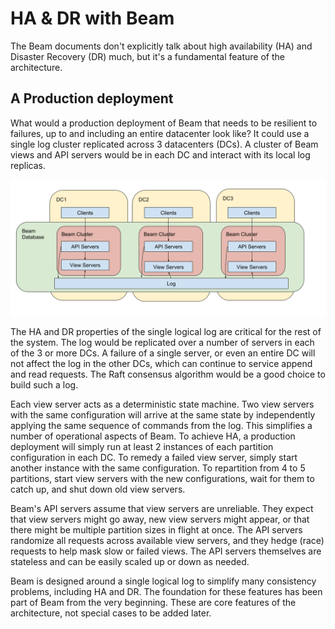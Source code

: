 # HA & DR with Beam

The Beam documents don't explicitly talk about high availability (HA) and
Disaster Recovery (DR) much, but it's a fundamental feature of the architecture.

## A Production deployment

What would a production deployment of Beam that needs to be resilient to
failures, up to and including an entire datacenter look like? It could use a
single log cluster replicated across 3 datacenters (DCs). A cluster of Beam
views and API servers would be in each DC and interact with its local log
replicas.

![beam in 3 DCs](ha_dr_beam.png)

The HA and DR properties of the single logical log are critical for the rest of
the system. The log would be replicated over a number of servers in each of the
3 or more DCs. A failure of a single server, or even an entire DC will not
affect the log in the other DCs, which can continue to service append and read
requests. The Raft consensus algorithm would be a good choice to build such a
log.

Each view server acts as a deterministic state machine. Two view servers with
the same configuration will arrive at the same state by independently applying
the same sequence of commands from the log. This simplifies a number of
operational aspects of Beam. To achieve HA, a production deployment will simply
run at least 2 instances of each partition configuration in each DC. To remedy a
failed view server, simply start another instance with the same configuration.
To repartition from 4 to 5 partitions, start view servers with the new
configurations, wait for them to catch up, and shut down old view servers.

Beam's API servers assume that view servers are unreliable. They expect that
view servers might go away, new view servers might appear, or that there might
be multiple partition sizes in flight at once. The API servers randomize all
requests across available view servers, and they hedge (race) requests to help
mask slow or failed views. The API servers themselves are stateless and can be
easily scaled up or down as needed.

Beam is designed around a single logical log to simplify many consistency
problems, including HA and DR. The foundation for these features has been part
of Beam from the very beginning. These are core features of the architecture,
not special cases to be added later.

